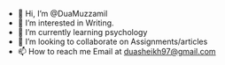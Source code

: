 - 👋 Hi, I’m @DuaMuzzamil
- 👀 I’m interested in Writing.
- 🌱 I’m currently learning psychology
- 💞️ I’m looking to collaborate on Assignments/articles
- 📫 How to reach me Email at duasheikh97@gmail.com

<!---
DuaMuzzamil/DuaMuzzamil is a ✨ special ✨ repository because its `README.md` (this file) appears on your GitHub profile.
You can click the Preview link to take a look at your changes.
--->
